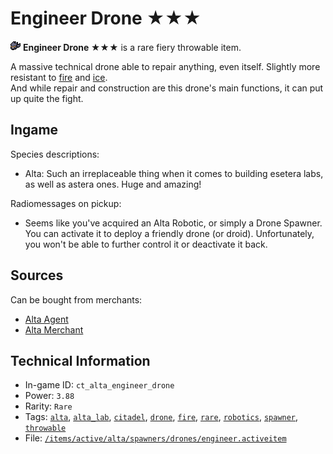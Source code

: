 # Engineer Drone ★★★

<img src="https://raw.githubusercontent.com/Ceterai/Enternia/main/items/active/alta/spawners/drones/engineer.png" alt="Engineer Drone ★★★ icon" loading="lazy" height="16px" width="auto" /> **Engineer Drone ★★★** is a rare fiery throwable item.

A massive technical drone able to repair anything, even itself. Slightly more resistant to [fire](https://ceterai.github.io/MyEnternia/Wiki/Tags/Fire) and [ice](https://ceterai.github.io/MyEnternia/Wiki/Tags/Ice).  
And while repair and construction are this drone's main functions, it can put up quite the fight.

## Ingame

Species descriptions:

- Alta: Such an irreplaceable thing when it comes to building esetera labs, as well as astera ones. Huge and amazing!

Radiomessages on pickup:

- Seems like you've acquired an Alta Robotic, or simply a Drone Spawner. You can activate it to deploy a friendly drone (or droid). Unfortunately, you won't be able to further control it or deactivate it back.

## Sources

Can be bought from merchants:

- [Alta Agent](https://ceterai.github.io/MyEnternia/Wiki/AltaAgent)
- [Alta Merchant](https://ceterai.github.io/MyEnternia/Wiki/AltaMerchant)

## Technical Information

- In-game ID: `ct_alta_engineer_drone`
- Power: `3.88`
- Rarity: `Rare`
- Tags: [`alta`](https://ceterai.github.io/MyEnternia/Wiki/Tags/Alta), [`alta_lab`](https://ceterai.github.io/MyEnternia/Wiki/Tags/AltaLab), [`citadel`](https://ceterai.github.io/MyEnternia/Wiki/Tags/Citadel), [`drone`](https://ceterai.github.io/MyEnternia/Wiki/Tags/Drone), [`fire`](https://ceterai.github.io/MyEnternia/Wiki/Tags/Fire), [`rare`](https://ceterai.github.io/MyEnternia/Wiki/Tags/Rare), [`robotics`](https://ceterai.github.io/MyEnternia/Wiki/Tags/Robotics), [`spawner`](https://ceterai.github.io/MyEnternia/Wiki/Tags/Spawner), [`throwable`](https://ceterai.github.io/MyEnternia/Wiki/Tags/Throwable)
- File: [`/items/active/alta/spawners/drones/engineer.activeitem`](https://github.com/Ceterai/Enternia/blob/main/items/active/alta/spawners/drones/engineer.activeitem)
